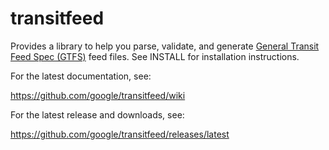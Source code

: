 # transitfeed

Provides a library to help you parse, validate, and generate [General Transit Feed Spec (GTFS)](https://developers.google.com/transit/gtfs/) feed files.  See INSTALL for installation instructions.

For the latest documentation, see:

https://github.com/google/transitfeed/wiki

For the latest release and downloads, see:

https://github.com/google/transitfeed/releases/latest
